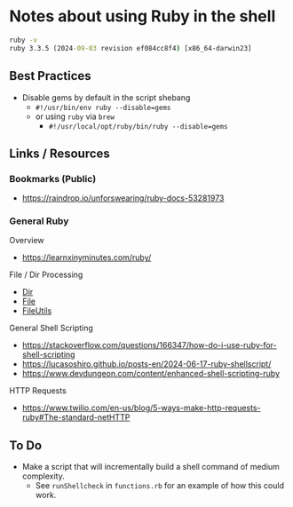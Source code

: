 # Notes about using Ruby in the shell

```cmd
ruby -v
ruby 3.3.5 (2024-09-03 revision ef084cc8f4) [x86_64-darwin23]
```

## Best Practices

- Disable gems by default in the script shebang
  - `#!/usr/bin/env ruby --disable=gems`
  - or using `ruby` via `brew`
    - `#!/usr/local/opt/ruby/bin/ruby --disable=gems`

## Links / Resources

### Bookmarks (Public)

- https://raindrop.io/unforswearing/ruby-docs-53281973


### General Ruby

Overview

- https://learnxinyminutes.com/ruby/

File / Dir Processing

- [Dir](https://ruby-doc.org/3.3.5/Dir.html)
- [File](https://ruby-doc.org/3.3.5/File.html)
- [FileUtils](https://ruby-doc.org/3.3.5/stdlibs/fileutils/FileUtils.html)

General Shell Scripting

- https://stackoverflow.com/questions/166347/how-do-i-use-ruby-for-shell-scripting
- https://lucasoshiro.github.io/posts-en/2024-06-17-ruby-shellscript/
- https://www.devdungeon.com/content/enhanced-shell-scripting-ruby

HTTP Requests

- https://www.twilio.com/en-us/blog/5-ways-make-http-requests-ruby#The-standard-netHTTP

## To Do

- Make a script that will incrementally build a shell command of medium complexity.
  - See `runShellcheck` in `functions.rb` for an example of how this could work.

